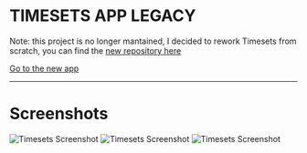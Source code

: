 # TIMESETS APP LEGACY

 Note: this project is no longer mantained, I decided to rework Timesets from scratch, you can find the [new repository here](https://github.com/iamnabholz/timesets-app) 

[Go to the new app](https://timesets.netlify.app)

---
# Screenshots

![Timesets Screenshot](/repo/screenshot-1.png)
![Timesets Screenshot](/repo/screenshot-2.png)
![Timesets Screenshot](/repo/screenshot-3.png)
